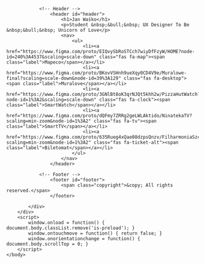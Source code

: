 <!DOCTYPE HTML>
<!--
	Aerial by HTML5 UP
	html5up.net | @ajlkn
	Free for personal and commercial use under the CCA 3.0 license (html5up.net/license)
-->
<html>
	<head>
		<title>UX Portfolio</title>
		<meta charset="utf-8" />
		<meta name="viewport" content="width=device-width, initial-scale=1, user-scalable=no" />
		<link rel="stylesheet" href="assets/css/main.css" />
		<noscript><link rel="stylesheet" href="assets/css/noscript.css" /></noscript>
	</head>
	<body class="is-preload">
		<div id="wrapper">
			<div id="bg"></div>
			<div id="overlay"></div>
			<div id="main">

				<!-- Header -->
					<header id="header">
						<h1>Jan Waśko</h1>
						<p>Student &nbsp;&bull;&nbsp; UX Designer To Be &nbsp;&bull;&nbsp; Unicorn of Love</p>
						<nav>
							<ul>
								<li><a href="https://www.figma.com/proto/EIQvySbRoSTCch7wiyDfFzyW/HOME?node-id=240%3A4537&scaling=scale-down" class="fas fa-map"><span class="label">Mapeco</span></a></li>
								<li><a href="https://www.figma.com/proto/BKovVSHnh9ueXqy0CD4V9e/Muralowe-final?scaling=scale-down&node-id=39%3A129" class="fas fa-desktop"><span class="label">Muralove</span></a></li>
								<li><a href="https://www.figma.com/proto/3GNlBt8oK3qrNJQt5khh2w/PizzaHutWatch?node-id=1%3A2&scaling=scale-down" class="fas fa-clock"><span class="label">SmartWatch</span></a></li>
								<li><a href="https://www.figma.com/proto/dQFmy7ZRRg2geLWLAktido/NinatekaTV?scaling=min-zoom&node-id=1%3A2" class="fas fa-tv"><span class="label">SmartTV</span></a></li>
								<li><a href="https://www.figma.com/proto/635Rueg4xQae08dzpsQnzv/FilharmoniaSzczeci%C5%84ska?scaling=min-zoom&node-id=1%3A2" class="fas fa-ticket-alt"><span class="label">Biletomat</span></a></li>
							</ul>
						</nav>
					</header>

				<!-- Footer -->
					<footer id="footer">
						<span class="copyright">&copy; All rights reserved.</span>
					</footer>

			</div>
		</div>
		<script>
			window.onload = function() { document.body.classList.remove('is-preload'); }
			window.ontouchmove = function() { return false; }
			window.onorientationchange = function() { document.body.scrollTop = 0; }
		</script>
	</body>
</html>
